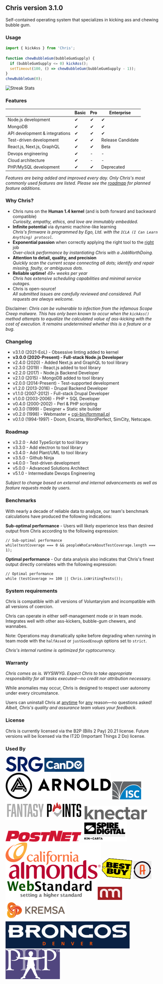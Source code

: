 ## Chris version 3.1.0

Self-contained operating system that specializes in kicking ass and chewing
bubble gum.

### Usage

```js
import { kickAss } from 'Chris';

function chewBubbleGum(bubbleGumSupply) {
  if (bubbleGumSupply <= 0) kickAss();
  setTimeout(100, () => chewBubbleGum(bubbleGumSupply - 1));
}
chewBubbleGum(0);
```

![Streak Stats](https://github-readme-streak-stats.herokuapp.com/?user=speedytwenty)

### Features

|                               | Basic | Pro | Enterprise |
| ----------------------------- | ----- | --- | ---------- |
| Node.js development | ✔ | ✔ | ✔ |
| MongoDB | ✔ | ✔ | ✔ |
| API development & integrations | ✔ | ✔ | ✔ |
| Test-driven development | ✔ | ✔ | Release Candidate |
| React.js, Next.js, GraphQL | ✔ | ✔ | Beta |
| Devops engineering | ✔ | - | - |
| Cloud architecture | ✔ | - | - |
| PHP/MySQL development | ✔ | ✔ | Deprecated |

_Features are being added and improved every day. Only Chris's most commonly
used features are listed._
_Please see the [roadmap](#roadmap) for planned feature additions._

### Why Chris?

* Chris runs on the **Human 1.4 kernel** (and is both forward and backward
compatible)
<br />_Curiosity, empathy, ethics, and love are immutably embedded._
* **Infinite potential** via dynamic machine-like learning
<br />_Chris's firmware is programmed by Ego, Ltd. with the `ICLA (I
Can Learn Anything) protocol`._
* **Exponential passion** when correctly applying the right tool to the
<u>right</u> job
<br />_Over-clock performance by instantiating Chris with a JobWorthDoing._
* **Attention to detail, quality, and precision**
<br />_Quickly scan the current scope connecting all dots; identify and repair
missing, faulty, or ambiguous dots._
* **Reliable uptime!** _49+ weeks per year_
<br />_Chris has extensive scheduling capabilities and minimal service outages._
* Chris is open-source! 
<br />_All submitted issues are carefully reviewed and considered. Pull requests
are always welcome._

Disclaimer: _Chris can be vulnerable to infection from the infamous Scope Creep
malware. This has only been known to occur when the `kickAss()` method attempts
to equalize the calculated value of ass-kicking with the cost of execution. It
remains undetermined whether this is a feature or a bug._

### Changelog

* v3.1.0 (2021-EoL) - Obsessive linting added to kernel
* **v3.0.0 (2020-Present) - Full-stack Node.js Developer**
* v2.4.0 (2020) - Added Next.js and GraphQL to tool library
* v2.3.0 (2019) - React.js added to tool library
* v2.2.0 (2017) - Node.js Backend Developer
* v2.1.0 (2015) - MongoDB added to tool library
* v2.0.0 (2014-Present) - Test-supported development
* v1.2.0 (2013-2016) - Drupal Backend Developer
* v1.1.0 (2007-2012) - Full-stack Drupal Developer
* v1.0.0 (2003-2006) - PHP + SQL Developer
* v0.4.0 (2000-2002) - Perl & PHP scripting
* v0.3.0 (1999) - Designer + Static site builder
* v0.2.0 (1998) - Webmaster + [cgi-bin/formmail.pl](http://www.scriptarchive.com/formmail.html)
* v0.1.0 (1994-1997) - Doom, Encarta, WordPerfect, SimCity, Netscape.

### Roadmap

* v3.2.0 - Add TypeScript to tool library
* v3.3.0 - Add electron to tool library
* v3.4.0 - Add Plant/UML to tool library
* v3.5.0 - Github Ninja
* v4.0.0 - Test-driven development
* v5.0.0 - Advanced Solutions Architect
* v5.1.0 - Intermediate Devops Engineering

_Subject to change based on external and internal advancements as well as
feature requests made by users._

### Benchmarks

With nearly a decade of reliable data to analyze, our team's benchmark
calculations have produced the following indications:

**Sub-optimal performance** - Users will likely experience less than desired
output from Chris according to the following expression:

```
// Sub-optimal performance
while(testCoverage === 0 && peopleWhoCareAboutTestCoverage.length === 1);
```

**Optimal performance** - Our data analysis also indicates that Chris's finest
output directly correlates with the following expression:

```
// Optimal performance
while (testCoverage >= 100 || Chris.isWritingTests());
```


### System requirements

Chris is compatible with all versions of Voluntaryism and incompatible with
all versions of coercion.

Chris can operate in either self-management mode or in team mode. Integrates
well with other ass-kickers, bubble-gum chewers, and wannabes.

Note: Operations may dramatically spike before degrading when running in team
mode with the `halfAssed` or `justGoodEnough` options set to `strict`.

_Chris's internal runtime is optimized for cyptocurrency._

### Warranty

*Chris comes as is. WYSIWYG. Expect Chris to take appropriate responsibility for
all tasks executed—no credit nor attribution necessary.*

While anomalies may occur, Chris is designed to respect user autonomy under
every circumstance.

Users can uninstall Chris at <u>anytime</u> for <u>any</u> reason—no questions
asked! _Albeit, Chris's quality and assurance team values your feedback._

### License

Chris is currently licensed via the B2P (Bills 2 Pay) 20.21 license.
Future versions will be licensed via the IT2D (Important Things 2 Do)
license.

### Used By

[![Sterling Rice Group](img/srg.png)](https://srg.com)
[![CanDo](img/cando.png)](https://cando.com)
[![Arnold Worldwide](img/arnold.svg)](https://arn.com)
[![Internet Systems Consortium](img/isc.png)](https://isc.org)
[![FantasyPoints](img/fpts.png)](https://fantasypoints.com)
[![Knectar Design](img/knectar.png)](https://knectar.com)
[![PostNet International](img/postnet.png)](https://postnet.com)
[![Spire Digital](img/spire.png)](https://spiredigital.com)
[![Almond Board of California](img/almonds.svg)](https://almonds.com)
[![BestBuy](img/bestbuy.png)](https://bestbuy.com)
[![Akavit Group](img/akavit.jpg)](https://akavit.com)
[![WebStandard](img/webstandard.png)](https://webstandard.com)
[![NewMedia!](img/newmedia.png)](https://newmedia.com)
[![Kremsa Design](img/kremsa.png)](https://kremsa.com)
[![Denver Broncos](img/broncos.png)](https://denverbroncos.com)
[![Parents Helping Parents](img/php.png)](https://php.com)
